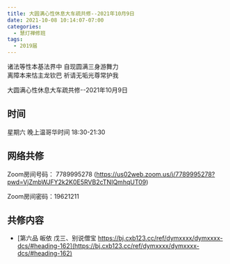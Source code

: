 ```yaml
---
title: 大圆满心性休息大车疏共修--2021年10月9日
date: 2021-10-08 10:14:07-07:00
categories:
  - 慧灯禅修班
tags:
  - 2019届
---
```

诸法等性本基法界中  自现圆满三身游舞力  
离障本来怙主龙钦巴  祈请无垢光尊常护我  

大圆满心性休息大车疏共修--2021年10月9日  


## 时间
星期六 晚上温哥华时间 18:30-21:30    

## 网络共修  
Zoom房间号码： 7789995278 (<https://us02web.zoom.us/j/7789995278?pwd=VjZmbWJFY2k2K0E5RVB2cTNIQmhqUT09>)

Zoom房间密码：19621211       

## 共修内容  

- [第六品 皈依 戊三、别说僧宝 https://bj.cxb123.cc/ref/dymxxxx/dymxxxx-dcs/#heading-162](https://bj.cxb123.cc/ref/dymxxxx/dymxxxx-dcs/#heading-162)

